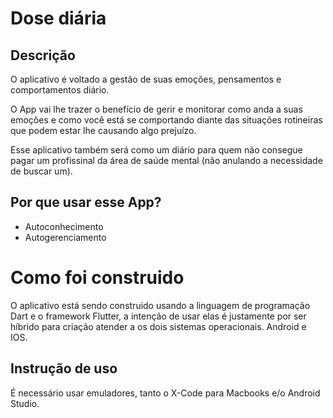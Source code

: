 # Dose diária


## Descrição
O aplicativo é voltado a gestão de suas emoções, pensamentos e comportamentos diário.

O App vai lhe trazer o benefício de gerir e monitorar como anda a suas emoções e como você está se comportando diante das situações rotineiras que podem estar lhe causando algo prejuízo. 

Esse aplicativo também será como um diário para quem não consegue pagar um profissinal da área de saúde mental (não anulando a necessidade de buscar um).

## Por que usar esse App? 
- Autoconhecimento
- Autogerenciamento


# Como foi construido
O aplicativo está sendo construido usando a linguagem de programação Dart e o framework Flutter, a intenção de usar elas é  justamente por ser híbrido para criação atender a os dois sistemas operacionais. Android e IOS. 



## Instrução de uso
É necessário usar emuladores, tanto o  X-Code para Macbooks e/o Android Studio.